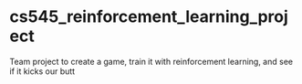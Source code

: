 # cs545_reinforcement_learning_project
Team project to create a game, train it with reinforcement learning, and see if it kicks our butt
